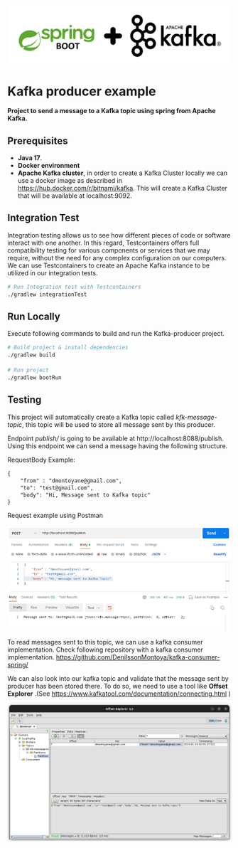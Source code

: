 ![SpringKafka.png](img%2FSpringKafka.png)
---
# Kafka producer example

**Project to send a message to a Kafka topic using spring from Apache Kafka.**

## Prerequisites
- **Java 17**.
- **Docker environment**
- **Apache Kafka cluster**, in order to create a Kafka Cluster locally we can use a docker image as described in https://hub.docker.com/r/bitnami/kafka. This will create a Kafka Cluster that will be available at localhost:9092.

## Integration Test

Integration testing allows us to see how different pieces of code or software interact with one another. In this regard, Testcontainers offers full compatibility testing for various components or services that we may require, without the need for any complex configuration on our computers. We can use Testcontainers to create an Apache Kafka instance to be utilized in our integration tests.

```bash
# Run Integration test with Testcontainers
./gradlew integrationTest
```

## Run Locally

Execute following commands to build and run the Kafka-producer project.

```bash
# Build project & install dependencies
./gradlew build

# Run project 
./gradlew bootRun
```


## Testing

This project will automatically create a Kafka topic called _kfk-message-topic_, this topic will be used to store all message sent by this producer.

Endpoint _publish/_ is going to be available at http://localhost:8088/publish. Using this endpoint we can send a message having the following structure.

RequestBody Example:

```
{
    "from" : "dmontoyane@gmail.com",
    "to": "test@gmail.com",
    "body": "Hi, Message sent to Kafka topic" 
}
```

Request example using Postman

![postman01.png](img%2Fpostman01.png)

To read messages sent to this topic, we can use a kafka consumer implementation. Check following repository with a kafka consumer implementation. https://github.com/DenilssonMontoya/kafka-consumer-spring/

We can also look into our kafka topic and validate that the message sent by producer has been stored there. To do so, we need to use a tool like **Offset Explorer** .(See https://www.kafkatool.com/documentation/connecting.html )

![offset01.png](img%2Foffset01.png)






